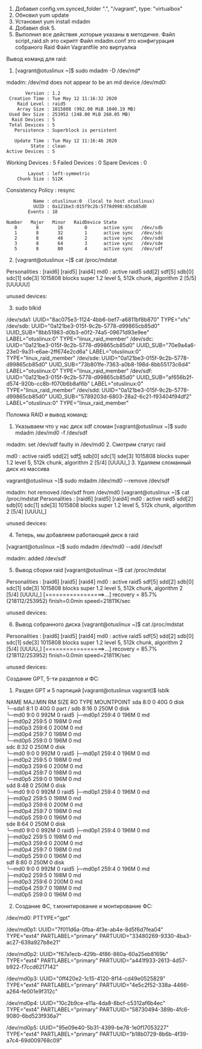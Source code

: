 1. Добавил config.vm.synced_folder ".", "/vagrant", type: "virtualbox" 
2. Обновил yum update
3. Установил yum install mdadm
4. Добавил disk 5.
5. Выполнил все действия ,которые указаны в методичке.
Файл script_raid.sh это скрипт
Файл mdadm.conf это конфигурация собраного Raid
Файл Vagrantfile это виртуалка

Вывод команд для raid:
1. [vagrant@otuslinux ~]$ sudo mdadm -D /dev/md*

mdadm: /dev/md does not appear to be an md device
/dev/md0:

           Version : 1.2
     Creation Time : Tue May 12 11:16:32 2020
        Raid Level : raid5
        Array Size : 1015808 (992.00 MiB 1040.19 MB)
     Used Dev Size : 253952 (248.00 MiB 260.05 MB)
      Raid Devices : 5
     Total Devices : 5
       Persistence : Superblock is persistent

       Update Time : Tue May 12 11:16:46 2020
             State : clean 
    Active Devices : 5
   Working Devices : 5
    Failed Devices : 0
     Spare Devices : 0

            Layout : left-symmetric
        Chunk Size : 512K

Consistency Policy : resync

              Name : otuslinux:0  (local to host otuslinux)
              UUID : 0a121be3:015f9c2b:5778d998:65cb85d0
            Events : 18

    Number   Major   Minor   RaidDevice State
       0       8       16        0      active sync   /dev/sdb
       1       8       32        1      active sync   /dev/sdc
       2       8       48        2      active sync   /dev/sdd
       3       8       64        3      active sync   /dev/sde
       5       8       80        4      active sync   /dev/sdf

2. [vagrant@otuslinux ~]$ cat /proc/mdstat 

Personalities : [raid6] [raid5] [raid4] 
md0 : active raid5 sdd[2] sdf[5] sdb[0] sdc[1] sde[3]
      1015808 blocks super 1.2 level 5, 512k chunk, algorithm 2 [5/5] [UUUUU]
      
unused devices: <none>

3. sudo blkid

/dev/sda1: UUID="8ac075e3-1124-4bb6-bef7-a6811bf8b870" TYPE="xfs" 
/dev/sdb: UUID="0a121be3-015f-9c2b-5778-d99865cb85d0" UUID_SUB="8bb51983-d0b3-e0f2-74a5-09671d93e9ee" LABEL="otuslinux:0" TYPE="linux_raid_member" 
/dev/sdc: UUID="0a121be3-015f-9c2b-5778-d99865cb85d0" UUID_SUB="70e9a4a6-23e0-9a31-e6ae-2ff674e2cd6a" LABEL="otuslinux:0" TYPE="linux_raid_member" 
/dev/sde: UUID="0a121be3-015f-9c2b-5778-d99865cb85d0" UUID_SUB="73b801fe-7363-a0b8-198d-8bb55173c6d4" LABEL="otuslinux:0" TYPE="linux_raid_member" 
/dev/sdf: UUID="0a121be3-015f-9c2b-5778-d99865cb85d0" UUID_SUB="af656b2f-d574-920b-cc8b-f070b6b8af6b" LABEL="otuslinux:0" TYPE="linux_raid_member" 
/dev/sdd: UUID="0a121be3-015f-9c2b-5778-d99865cb85d0" UUID_SUB="5789203d-6803-28a2-6c21-f93404f94df2" LABEL="otuslinux:0" TYPE="linux_raid_member" 

Поломка RAID и вывод команд:
1. Указываем что у нас диск sdf сломан
[vagrant@otuslinux ~]$ sudo mdadm /dev/md0 -f /dev/sdf 

mdadm: set /dev/sdf faulty in /dev/md0
2. Смотрим статус raid

md0 : active raid5 sdd[2] sdf[5](F) sdb[0] sdc[1] sde[3]
      1015808 blocks super 1.2 level 5, 512k chunk, algorithm 2 [5/4] [UUUU_]
3. Удаляем сломанный диск из массива

vagrant@otuslinux ~]$ sudo mdadm /dev/md0 --remove /dev/sdf

mdadm: hot removed /dev/sdf from /dev/md0
[vagrant@otuslinux ~]$ cat /proc/mdstat 
Personalities : [raid6] [raid5] [raid4] 
md0 : active raid5 sdd[2] sdb[0] sdc[1] sde[3]
      1015808 blocks super 1.2 level 5, 512k chunk, algorithm 2 [5/4] [UUUU_]
      
unused devices: <none>

4. Теперь, мы добавляем работающий диск в raid

[vagrant@otuslinux ~]$ sudo mdadm /dev/md0 --add /dev/sdf

mdadm: added /dev/sdf

5. Вывод сборки raid
[vagrant@otuslinux ~]$ cat /proc/mdstat 

Personalities : [raid6] [raid5] [raid4] 
md0 : active raid5 sdf[5] sdd[2] sdb[0] sdc[1] sde[3]
      1015808 blocks super 1.2 level 5, 512k chunk, algorithm 2 [5/4] [UUUU_]
      [=================>...]  recovery = 85.7% (218112/253952) finish=0.0min speed=21811K/sec
      
unused devices: <none>

6. Вывод собранного диска
[vagrant@otuslinux ~]$ cat /proc/mdstat 

Personalities : [raid6] [raid5] [raid4] 
md0 : active raid5 sdf[5] sdd[2] sdb[0] sdc[1] sde[3]
      1015808 blocks super 1.2 level 5, 512k chunk, algorithm 2 [5/4] [UUUU_]
      [=================>...]  recovery = 85.7% (218112/253952) finish=0.0min speed=21811K/sec
      
unused devices: <none>

Создание GPT, 5-ти разделов и ФС:

1. Раздел GPT и 5 партиций
[vagrant@otuslinux vagrant]$ lsblk

NAME      MAJ:MIN RM  SIZE RO TYPE  MOUNTPOINT
sda         8:0    0   40G  0 disk  
└─sda1      8:1    0   40G  0 part  /
sdb         8:16   0  250M  0 disk  
└─md0       9:0    0  992M  0 raid5 
  ├─md0p1 259:4    0  196M  0 md    
  ├─md0p2 259:5    0  198M  0 md    
  ├─md0p3 259:6    0  200M  0 md    
  ├─md0p4 259:7    0  198M  0 md    
  └─md0p5 259:0    0  196M  0 md    
sdc         8:32   0  250M  0 disk  
└─md0       9:0    0  992M  0 raid5 
  ├─md0p1 259:4    0  196M  0 md    
  ├─md0p2 259:5    0  198M  0 md    
  ├─md0p3 259:6    0  200M  0 md    
  ├─md0p4 259:7    0  198M  0 md    
  └─md0p5 259:0    0  196M  0 md    
sdd         8:48   0  250M  0 disk  
└─md0       9:0    0  992M  0 raid5 
  ├─md0p1 259:4    0  196M  0 md    
  ├─md0p2 259:5    0  198M  0 md    
  ├─md0p3 259:6    0  200M  0 md    
  ├─md0p4 259:7    0  198M  0 md    
  └─md0p5 259:0    0  196M  0 md    
sde         8:64   0  250M  0 disk  
└─md0       9:0    0  992M  0 raid5 
  ├─md0p1 259:4    0  196M  0 md    
  ├─md0p2 259:5    0  198M  0 md    
  ├─md0p3 259:6    0  200M  0 md    
  ├─md0p4 259:7    0  198M  0 md    
  └─md0p5 259:0    0  196M  0 md    
sdf         8:80   0  250M  0 disk  
└─md0       9:0    0  992M  0 raid5 
  ├─md0p1 259:4    0  196M  0 md    
  ├─md0p2 259:5    0  198M  0 md    
  ├─md0p3 259:6    0  200M  0 md    
  ├─md0p4 259:7    0  198M  0 md    
  └─md0p5 259:0    0  196M  0 md   

2. Создание ФС, т.монитирование и монтирование ФС:

/dev/md0: PTTYPE="gpt" 

/dev/md0p1: UUID="7f011d6a-0fba-4f3e-ab4e-8d5f6d7fea04" TYPE="ext4" PARTLABEL="primary" PARTUUID="33480269-9330-4ba3-ac27-639a927b8e21" 

/dev/md0p2: UUID="f67a1ecb-429b-4f86-860a-60a25eb8169b" TYPE="ext4" PARTLABEL="primary" PARTUUID="a441f933-2613-4d57-b922-f7ccd6217142" 

/dev/md0p3: UUID="0ff420e2-1c15-4120-8f14-cd49e0525829" TYPE="ext4" PARTLABEL="primary" PARTUUID="4e5c2f52-338a-4466-a264-fe001e9f312c" 

/dev/md0p4: UUID="10c2b9ce-e11a-4da8-8bcf-c5312af6b4ec" TYPE="ext4" PARTLABEL="primary" PARTUUID="58730494-389b-4fc6-9080-6bd523f936a7" 

/dev/md0p5: UUID="95e09e40-5b31-4399-be78-1e0f17053227" TYPE="ext4" PARTLABEL="primary" PARTUUID="b18b0729-8b6b-4f39-a7c4-69d009768c09"
